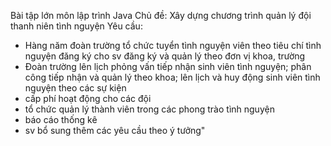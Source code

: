 Bài tập lớn môn lập trình Java
Chủ đề: Xây dựng chương trình quản lý đội thanh niên tình nguyện
Yêu cầu: 
- Hàng năm đoàn trường tổ chức tuyển tình nguyện viên theo tiêu chí  tình nguyện đăng ký cho sv đăng ký và quản lý theo đơn vị khoa, trường
- Đoàn trường lên lịch phỏng vấn tiếp nhận sinh viên tình nguyện; phân công tiếp nhận và quản lý theo khoa; lên lịch và huy động sinh viên tình nguyện theo các sự kiện
- cấp phí hoạt động cho các đội
- tổ chức quản lý thành viên trong các phong trào tình nguyện
- báo cáo thống kê
- sv bổ sung thêm các yêu cầu theo ý tưởng"
